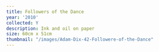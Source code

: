```yaml
---
title: Followers of the Dance
year: '2010'
collected: Y
description: Ink and oil on paper
size: 60cm x 51cm
thumbnail: "/images/Adam-Dix-42-Followere-of-the-Dance"
---
```

